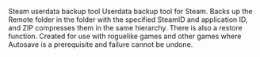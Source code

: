 Steam userdata backup tool Userdata backup tool for Steam. Backs up the Remote folder in the folder with the specified SteamID and application ID, and ZIP compresses them in the same hierarchy. There is also a restore function. Created for use with roguelike games and other games where Autosave is a prerequisite and failure cannot be undone.
